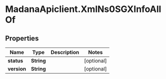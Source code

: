 # MadanaApiclient.XmlNs0SGXInfoAllOf

## Properties

Name | Type | Description | Notes
------------ | ------------- | ------------- | -------------
**status** | **String** |  | [optional] 
**version** | **String** |  | [optional] 


